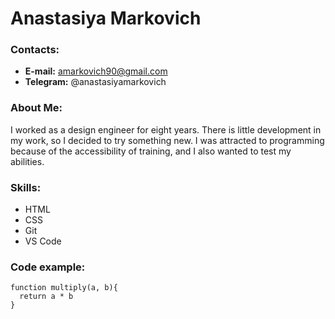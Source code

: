 # Anastasiya Markovich
### Contacts: 
* **E-mail:** amarkovich90@gmail.com
* **Telegram:** @anastasiyamarkovich
### About Me:
I worked as a design engineer for eight years. There is little development in my work, so I decided to try something new. I was attracted to programming because of the accessibility of training, and I also wanted to test my abilities.
### Skills:
* HTML
* CSS
* Git
* VS Code
### Code example:
```
function multiply(a, b){
  return a * b
}
```
